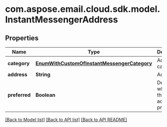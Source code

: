 
# com.aspose.email.cloud.sdk.model.InstantMessengerAddress
## Properties
Name | Type | Description | Notes
------------ | ------------- | ------------- | -------------
**category** | [**EnumWithCustomOfInstantMessengerCategory**](EnumWithCustomOfInstantMessengerCategory.md) | Address category.              |  [optional]
**address** | **String** | Address.              |  [optional]
**preferred** | **Boolean** | Determines whether this address is preferred.              | 




[[Back to Model list]](README.md#documentation-for-models) [[Back to API list]](README.md#documentation-for-api-endpoints) [[Back to API README]](README.md)


